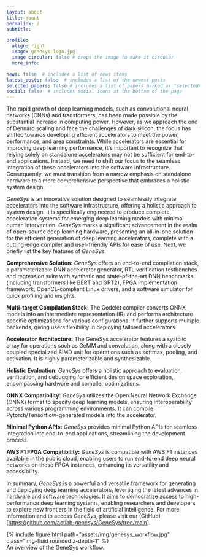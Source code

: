 ```yaml
---
layout: about
title: about
permalink: /
subtitle: 

profile:
  align: right
  image: genesys-logo.jpg
  image_circular: false # crops the image to make it circular
  more_info:

news: false  # includes a list of news items
latest_posts: false  # includes a list of the newest posts
selected_papers: false # includes a list of papers marked as "selected={true}"
social: false  # includes social icons at the bottom of the page
---
```


The rapid growth of deep learning models, such as convolutional neural networks (CNNs) and transformers, has been made possible by the substantial increase in computing power. 
However, as we approach the end of Dennard scaling and face the challenges of dark silicon, the focus has shifted towards developing efficient accelerators to meet the power, performance, and area constraints. 
While accelerators are essential for improving deep learning performance, it's important to recognize that relying solely on standalone accelerators may not be sufficient for end-to-end applications. 
Instead, we need to shift our focus to the seamless integration of these accelerators into the software infrastructure. 
Consequently, we must transition from a narrow emphasis on standalone hardware to a more comprehensive perspective that embraces a holistic system design.

_GeneSys_ is an innovative solution designed to seamlessly integrate accelerators into the software infrastructure, offering a holistic approach to system design. 
It is specifically engineered to produce complete acceleration systems for emerging deep learning models with minimal human intervention. 
_GeneSys_ marks a significant advancement in the realm of open-source deep learning hardware, presenting an all-in-one solution for the efficient generation of deep learning accelerators, complete with a cutting-edge compiler and user-friendly APIs for ease of use. 
Next, we briefly list the key features of _GeneSys_.

**Comprehensive Solution:** _GeneSys_ offers an end-to-end compilation stack, a parameterizable DNN accelerator generator, RTL verification testbenches and regression suite with synthetic and state-of-the-art DNN benchmarks (including transformers like BERT and GPT2), FPGA implementation framework, OpenCL-compliant Linux drivers, and a software simulator for quick profiling and insights.

**Multi-target Compilation Stack:** The Codelet compiler converts ONNX models into an intermediate representation (IR) and performs architecture specific optimizations for various configurations.
It further supports multiple backends, giving users flexibility in deploying tailored accelerators.

**Accelerator Architecture:** The GeneSys accelerator features a systolic array for operations such as GeMM and convolution, along with a closely coupled specialized SIMD unit for operations such as softmax, pooling, and activation.
It is highly parameterizable and synthesizable.

**Holistic Evaluation:** _GeneSys_ offers a holistic approach to evaluation, verification, and debugging for efficient design space exploration, encompassing hardware and compiler optimizations.

**ONNX Compatibility:** _GeneSys_ utilizes the Open Neural Network Exchange (ONNX) format to specify deep learning models, ensuring interoperability across various programming environments. It can compile Pytorch/Tensorflow-generated models into the accelerator.

**Minimal Python APIs:** _GeneSys_ provides minimal Python APIs for seamless integration into end-to-end applications, streamlining the development process.

**AWS F1 FPGA Compatibility:** _GeneSys_ is compatible with AWS F1 instances available in the public cloud, enabling users to run end-to-end deep neural networks on these FPGA instances, enhancing its versatility and accessibility.

In summary, _GeneSys_ is a powerful and versatile framework for generating and deploying deep learning accelerators, leveraging the latest advances in hardware and software technologies. 
It aims to democratize access to high-performance deep learning systems, enabling researchers and developers to explore new frontiers in the field of artificial intelligence.
For more information and to access _GeneSys_, please visit our (GitHub)[https://github.com/actlab-genesys/GeneSys/tree/main].

<!-- OLD FRONT PAGE -->
<!-- _GeneSys_ is a programmable deep learning acceleration system generator.
The core computation engines in _GeneSys_ are a systolic array (for operations such as convolution) and SIMD engine (for operations such as ReLU and pooling). _GeneSys_ is parametrizable, and it is possible to automatically generate hardware with different numbers of processing elements, on-chip buffer configurations, and memory bandwidths.
The generated accelerator acts like a co-processor connected to the host via the PCIe bus.
The target workloads for the accelerator are computer vision and transformers-based models. -->

<div class="row mt-3">
    <div class="col-sm mt-3 mt-md-0">
        {% include figure.html path="assets/img/genesys_workflow.jpg" class="img-fluid rounded z-depth-1" %}
    </div>
</div>
<div class="caption">
    An overview of the GeneSys workflow.
</div>
